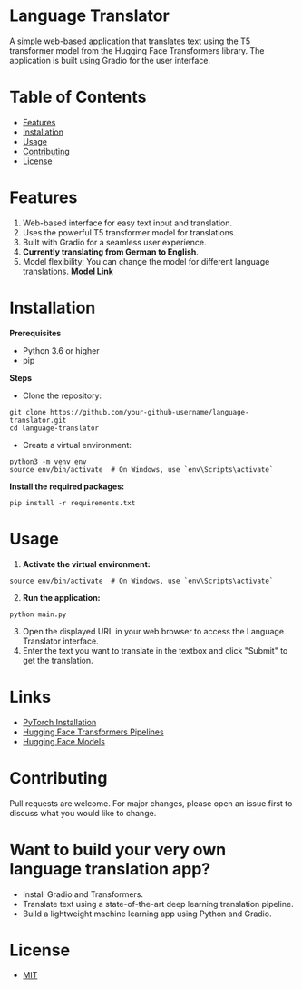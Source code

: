 # Language Translator
A simple web-based application that translates text using the T5 transformer model from the Hugging Face Transformers library. The application is built using Gradio for the user interface.

# Table of Contents
+ [Features](https://github.com/HamzaMasoodh/Language-Translation-App/blob/main/README.md#features)
+ [Installation](https://github.com/HamzaMasoodh/Language-Translation-App/blob/main/README.md#installation)
+ [Usage](https://github.com/HamzaMasoodh/Language-Translation-App/blob/main/README.md#usage)
+ [Contributing](https://github.com/HamzaMasoodh/Language-Translation-App/blob/main/README.md#contribution)
+ [License](https://github.com/HamzaMasoodh/Language-Translation-App/blob/main/README.md#license)
# Features

1. Web-based interface for easy text input and translation.
2. Uses the powerful T5 transformer model for translations.
3. Built with Gradio for a seamless user experience.
4. **Currently translating from German to English**.
5. Model flexibility: You can change the model for different language translations. **[Model Link](https://huggingface.co/t5-base)**

# Installation
**Prerequisites**
+ Python 3.6 or higher
+ pip

**Steps**
+ Clone the repository:
```
git clone https://github.com/your-github-username/language-translator.git
cd language-translator
```
+ Create a virtual environment:
```
python3 -m venv env
source env/bin/activate  # On Windows, use `env\Scripts\activate`
```

**Install the required packages:**
```
pip install -r requirements.txt
```

# Usage
1. **Activate the virtual environment:**
```
source env/bin/activate  # On Windows, use `env\Scripts\activate`
```
2. **Run the application:**
```
python main.py
```

3. Open the displayed URL in your web browser to access the Language Translator interface.
4. Enter the text you want to translate in the textbox and click "Submit" to get the translation.

# Links
- [PyTorch Installation](https://pytorch.org/get-started/locally/)
- [Hugging Face Transformers Pipelines](https://huggingface.co/transformers/main_classes/pipelines.html)
- [Hugging Face Models](https://huggingface.co/models)


# Contributing
Pull requests are welcome. For major changes, please open an issue first to discuss what you would like to change.

# Want to build your very own language translation app?
+ Install Gradio and Transformers.
+ Translate text using a state-of-the-art deep learning translation pipeline.
+ Build a lightweight machine learning app using Python and Gradio.

# License
+ [MIT](https://github.com/HamzaMasoodh/Language-Translation-App/blob/main/LICENSE.md)

